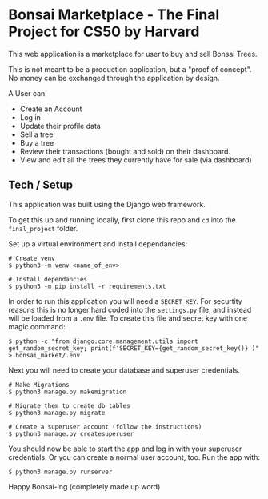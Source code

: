 # Bonsai Marketplace - The Final Project for CS50 by Harvard

This web application is a marketplace for user to buy and sell Bonsai Trees. 

This is not meant to be a production application, but a "proof of concept". No money can be exchanged through the application by design.

A User can:

- Create an Account
- Log in
- Update their profile data
- Sell a tree
- Buy a tree
- Review their transactions (bought and sold) on their dashboard.
- View and edit all the trees they currently have for sale (via dashboard)

## Tech / Setup

This application was built using the Django web framework. 

To get this up and running locally, first clone this repo and `cd` into the `final_project` folder. 

Set up a virtual environment and install dependancies:
```shell
# Create venv
$ python3 -m venv <name_of_env>

# Install dependancies
$ python3 -m pip install -r requirements.txt
```

In order to run this application you will need a `SECRET_KEY`. For securtity reasons this is no longer hard coded into the `settings.py` file, and instead will be loaded from a `.env` file. To create this file and secret key with one magic command:

```shell
$ python -c "from django.core.management.utils import get_random_secret_key; print(f'SECRET_KEY={get_random_secret_key()}')" > bonsai_market/.env
```

Next you will need to create your database and superuser credentials.

```shell
# Make Migrations
$ python3 manage.py makemigration

# Migrate them to create db tables
$ python3 manage.py migrate

# Create a superuser account (follow the instructions)
$ python3 manage.py createsuperuser
```

You should now be able to start the app and log in with your superuser credentials. Or you can create a normal user account, too. Run the app with:
```shell
$ python3 manage.py runserver
```

Happy Bonsai-ing (completely made up word)